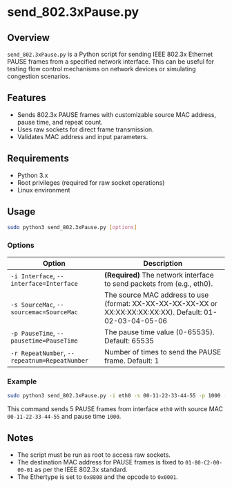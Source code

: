 # send_802.3xPause.py

## Overview

`send_802.3xPause.py` is a Python script for sending IEEE 802.3x Ethernet PAUSE frames from a specified network interface. This can be useful for testing flow control mechanisms on network devices or simulating congestion scenarios.

## Features

- Sends 802.3x PAUSE frames with customizable source MAC address, pause time, and repeat count.
- Uses raw sockets for direct frame transmission.
- Validates MAC address and input parameters.

## Requirements

- Python 3.x
- Root privileges (required for raw socket operations)
- Linux environment

## Usage

```sh
sudo python3 send_802.3xPause.py [options]
```

### Options

| Option | Description |
|--------|-------------|
| `-i Interface`, `--interface=Interface` | **(Required)** The network interface to send packets from (e.g., eth0). |
| `-s SourceMac`, `--sourcemac=SourceMac` | The source MAC address to use (format: XX-XX-XX-XX-XX-XX or XX:XX:XX:XX:XX:XX). Default: 01-02-03-04-05-06 |
| `-p PauseTime`, `--pausetime=PauseTime` | The pause time value (0-65535). Default: 65535 |
| `-r RepeatNumber`, `--repeatnum=RepeatNumber` | Number of times to send the PAUSE frame. Default: 1 |

### Example

```sh
sudo python3 send_802.3xPause.py -i eth0 -s 00-11-22-33-44-55 -p 1000 -r 5
```

This command sends 5 PAUSE frames from interface `eth0` with source MAC `00-11-22-33-44-55` and pause time `1000`.

## Notes

- The script must be run as root to access raw sockets.
- The destination MAC address for PAUSE frames is fixed to `01-80-C2-00-00-01` as per the IEEE 802.3x standard.
- The Ethertype is set to `0x8808` and the opcode to `0x0001`.
